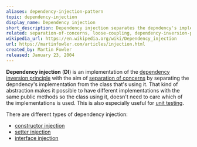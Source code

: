 ```yaml
---
aliases: dependency-injection-pattern
topic: dependency-injection
display_name: Dependency injection
short_description: Dependency injection separates the depndency's implementation from the class that's using it by passing it in from outside.
related: separation-of-concerns, loose-coupling, dependency-inversion-principle, inversion-of-control, constructor-injection, service-locator-pattern, dependency-injection-container
wikipedia_url: https://en.wikipedia.org/wiki/Dependency_injection
url: https://martinfowler.com/articles/injection.html
created_by: Martin Fowler
released: January 23, 2004
---
```

**Dependency injection** (**DI**) is an implementation of the [dependency inversion principle](/topics/dependency-inversion-principle) with the aim of [separation of concerns](/topics/separation-of-concerns) by separating the depndency's implementation from the class that's using it. That kind of abstraction makes it possible to have different implementations with the same public methods so the class using it, doesn't need to care which of the implementations is used. This is also especially useful for [unit testing](/topics/unit-testing).

There are different types of dependency injection:
* [constructor injection](/topics/constructor-injection)
* [setter injection](/topics/setter-injection)
* [interface injection](/topics/interface-injection)
